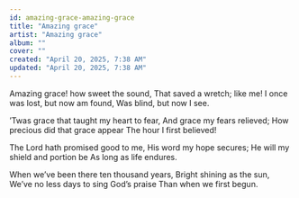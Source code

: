 ```yaml
---
id: amazing-grace-amazing-grace
title: "Amazing grace"
artist: "Amazing grace"
album: ""
cover: ""
created: "April 20, 2025, 7:38 AM"
updated: "April 20, 2025, 7:38 AM"
---
```


Amazing grace! how sweet the sound,
  That saved a wretch; like me!
I once was lost, but now am found,
  Was blind, but now I see.


’Twas grace that taught my heart to fear,
  And grace my fears relieved;
How precious did that grace appear
  The hour I first believed!


The Lord hath promised good to me,
  His word my hope secures;
He will my shield and portion be
  As long as life endures.


When we’ve been there ten thousand years,
  Bright shining as the sun,
We’ve no less days to sing God’s praise
  Than when we first begun.